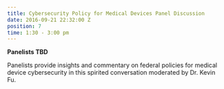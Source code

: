 ```yaml
---
title: Cybersecurity Policy for Medical Devices Panel Discussion
date: 2016-09-21 22:32:00 Z
position: 7
time: 1:30 - 3:00 pm
---
```


**Panelists TBD**

Panelists provide insights and commentary on federal policies for medical device cybersecurity in this spirited conversation moderated by Dr. Kevin Fu.